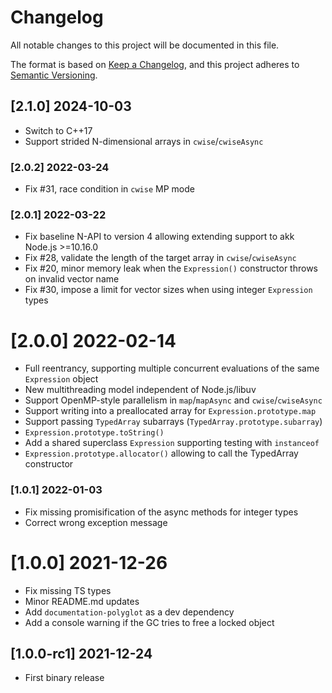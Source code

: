 # Changelog

All notable changes to this project will be documented in this file.

The format is based on [Keep a Changelog](https://keepachangelog.com/en/1.0.0/),
and this project adheres to [Semantic Versioning](https://semver.org/spec/v2.0.0.html).

## [2.1.0] 2024-10-03
 - Switch to C++17
 - Support strided N-dimensional arrays in `cwise`/`cwiseAsync`

### [2.0.2] 2022-03-24
 - Fix #31, race condition in `cwise` MP mode

### [2.0.1] 2022-03-22
 - Fix baseline N-API to version 4 allowing extending support to akk Node.js >=10.16.0
 - Fix #28, validate the length of the target array in `cwise`/`cwiseAsync`
 - Fix #20, minor memory leak when the `Expression()` constructor throws on invalid vector name
 - Fix #30, impose a limit for vector sizes when using integer `Expression` types

# [2.0.0] 2022-02-14
 - Full reentrancy, supporting multiple concurrent evaluations of the same `Expression` object
 - New multithreading model independent of Node.js/libuv
 - Support OpenMP-style parallelism in `map`/`mapAsync` and `cwise`/`cwiseAsync`
 - Support writing into a preallocated array for `Expression.prototype.map`
 - Support passing `TypedArray` subarrays (`TypedArray.prototype.subarray`)
 - `Expression.prototype.toString()`
 - Add a shared superclass `Expression` supporting testing with `instanceof`
 - `Expression.prototype.allocator()` allowing to call the TypedArray constructor

### [1.0.1] 2022-01-03
 - Fix missing promisification of the async methods for integer types
 - Correct wrong exception message

# [1.0.0] 2021-12-26
 - Fix missing TS types
 - Minor README.md updates
 - Add `documentation-polyglot` as a dev dependency
 - Add a console warning if the GC tries to free a locked object

## [1.0.0-rc1] 2021-12-24
 - First binary release
